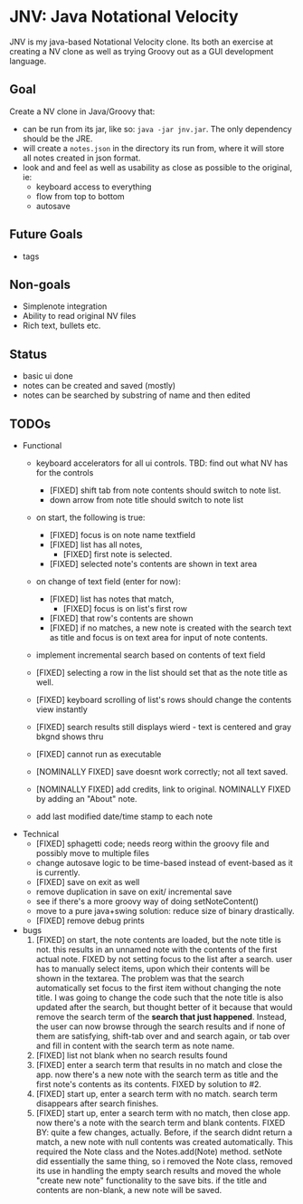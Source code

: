 JNV: Java Notational Velocity
=============================

JNV is my java-based Notational Velocity clone. Its both an exercise at creating a NV clone as well as trying Groovy out as a GUI development language.

Goal
----
Create a NV clone in Java/Groovy that:

- can be run from its jar, like so: `java -jar jnv.jar`. The only dependency should be the JRE.
- will create a `notes.json` in the directory its run from, where it will store all notes created in json format.
- look and and feel as well as usability as close as possible to the original, ie:
	- keyboard access to everything
	- flow from top to bottom
	- autosave

Future Goals
------------

- tags

Non-goals
---------

- Simplenote integration
- Ability to read original NV files
- Rich text, bullets etc.

Status
-----

- basic ui done
- notes can be created and saved (mostly)
- notes can be searched by substring of name and then edited

TODOs
-----

- Functional
	- keyboard accelerators for all ui controls. TBD: find out what NV has for the controls
		- [FIXED] shift tab from note contents should switch to note list.
		- down arrow from note title should switch to note list
	- on start, the following is true:
		- [FIXED] focus is on note name textfield
		- [FIXED] list has all notes, 
			- [FIXED] first note is selected.
		- [FIXED] selected note's contents are shown in text area
	- on change of text field (enter for now):
		- [FIXED] list has notes that match, 
			- [FIXED] focus is on list's first row
		- [FIXED] that row's contents are shown
		- [FIXED] if no matches, a new note is created with the search text as title and focus is on text area for input of note contents.
	- implement incremental search based on contents of text field
	- [FIXED] selecting a row in the list should set that as the note title as well. 
	- [FIXED] keyboard scrolling of list's rows should change the contents view instantly

	- [FIXED] search results still displays wierd - text is centered and gray bkgnd shows thru
	- [FIXED] cannot run as executable
	- [NOMINALLY FIXED] save doesnt work correctly; not all text saved.
	- [NOMINALLY FIXED] add credits, link to original. NOMINALLY FIXED by adding an "About" note.
	- add last modified date/time stamp to each note
- Technical
	- [FIXED] sphagetti code; needs reorg within the groovy file and possibly move to multiple files
	- change autosave logic to be time-based instead of event-based as it is currently.
	- [FIXED] save on exit as well
	- remove duplication in save on exit/ incremental save
	- see if there's a more groovy way of doing setNoteContent()
	- move to a pure java+swing solution: reduce size of binary drastically.
	- [FIXED] remove debug prints
- bugs
	1. [FIXED] on start, the note contents are loaded, but the note title is not. this results in an unnamed note with the contents of the first actual note. FIXED by not setting focus to the list after a search. user has to manually select items, upon which their contents will be shown in the textarea. The problem was that the search automatically set focus to the first item without changing the note title. I was going to change the code such that the note title is also updated after the search, but thought better of it because that would remove the search term of the **search that just happened**. Instead, the user can now browse through the search results and if none of them are satisfying, shift-tab over and and search again, or tab over and fill in content with the search term as note name.
	2. [FIXED] list not blank when no search results found
	3. [FIXED] enter a search term that results in no match and close the app. now there's a new note with the search term as title and the first note's contents as its contents. FIXED by solution to #2. 
	4. [FIXED] start up, enter a search term with no match. search term disappears after search finishes.
	5. [FIXED] start up, enter a search term with no match, then close app. now there's a note with the search term and blank contents. FIXED BY: quite a few changes, actually. Before, if the search didnt return a match, a new note with null contents was created automatically. This required the Note class and the Notes.add(Note) method. setNote did essentially the same thing, so i removed the Note class, removed its use in handling the empty search results and moved the whole "create new note" functionality to the save bits. if the title and contents are non-blank, a new note will be saved.
	

